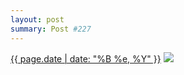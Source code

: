 ```yaml
---
layout: post
summary: Post #227
---
```


<p>
  <time><a href="/227">{{ page.date | date: "%B %e, %Y" }}</a></time>
  <a href="/227"><img src="{{ site.assets_url }}/227-640.jpg" srcset="{{ site.assets_url }}/227-1280.jpg 1280w, {{ site.assets_url }}/227-960.jpg 960w, {{ site.assets_url }}/227-640.jpg 640w, {{ site.assets_url }}/227-320.jpg 320w" sizes="(min-width: 700px) 50vw, calc(100vw - 2rem)" /></a>
</p>

